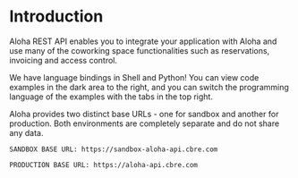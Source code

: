 # Introduction

Aloha REST API enables you to integrate your application with Aloha and use many of the coworking space functionalities such as reservations, invoicing and access control.

We have language bindings in Shell and Python! You can view code examples in the dark area to the right, and you can switch the programming language of the examples with the tabs in the top right.

Aloha provides two distinct base URLs - one for sandbox and another for production. Both environments are completely separate and do not share any data.

`SANDBOX BASE URL: https://sandbox-aloha-api.cbre.com`

`PRODUCTION BASE URL: https://aloha-api.cbre.com`
